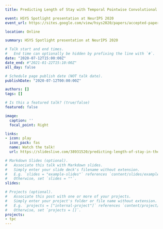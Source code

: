 ```yaml
---
title: Predicting Length of Stay with Temporal Pointwise Convolutional Networks

event: HSYS Spotlight presentation at NeurIPS 2020
event_url: https://sites.google.com/view/hsys2020/papers/accepted-papers?authuser=0

location: Online

summary: HSYS Spotlight presentation at NeurIPS 2020

# Talk start and end times.
#   End time can optionally be hidden by prefixing the line with `#`.
date: "2020-07-12T15:00:00Z"
date_end: #"2021-01-22T15:10:00Z"
all_day: false

# Schedule page publish date (NOT talk date).
publishDate: "2020-07-12T00:00:00Z"

authors: []
tags: []

# Is this a featured talk? (true/false)
featured: false

image:
  caption: ''
  focal_point: Right

links:
- icon: play
  icon_pack: fas
  name: Watch the talk!
  url: https://slideslive.com/38931520/predicting-length-of-stay-in-the-icu-with-temporal-pointwise-convolutional-networks?ref=speaker-36847-latest

# Markdown Slides (optional).
#   Associate this talk with Markdown slides.
#   Simply enter your slide deck's filename without extension.
#   E.g. `slides = "example-slides"` references `content/slides/example-slides.md`.
#   Otherwise, set `slides = ""`.
slides: 

# Projects (optional).
#   Associate this post with one or more of your projects.
#   Simply enter your project's folder or file name without extension.
#   E.g. `projects = ["internal-project"]` references `content/project/deep-learning/index.md`.
#   Otherwise, set `projects = []`.
projects:
- tpc
---
```

